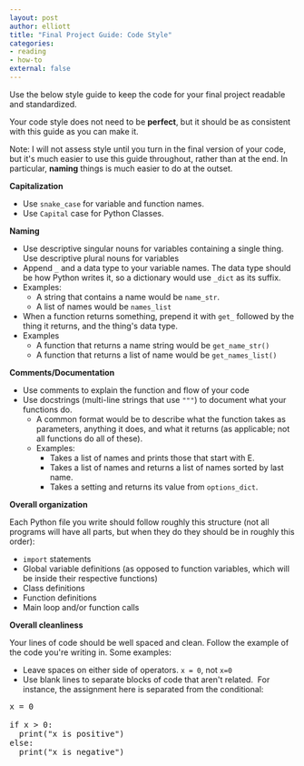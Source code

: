 ```yaml
---
layout: post
author: elliott
title: "Final Project Guide: Code Style"
categories:
- reading
- how-to
external: false
---
```



Use the below style guide to keep the code for your final project readable and standardized.

Your code style does not need to be **perfect**, but it should be as consistent with this guide as you can make it.

Note: I will not assess style until you turn in the final version of your code, but it's much easier to use this guide throughout, rather than at the end. In particular, **naming** things is much easier to do at the outset.

<p><strong>Capitalization</strong></p>
<ul>
    <li>Use <code>snake_case</code> for variable and function names.</li>
    <li>Use <code>Capital</code> case for Python Classes.</li>
</ul>
<p><strong>Naming</strong></p>
<ul>
    <li>Use descriptive singular nouns for variables containing a single thing. Use descriptive plural nouns for variables</li>
    <li>Append <code>_</code> and a data type to your variable names. The data type should be how Python writes it, so a dictionary would use <code>_dict</code> as its suffix.</li>
    <li>Examples:
        <ul>
            <li>A string that contains a name would be <code>name_str</code>.&nbsp;</li>
            <li>A list of names would be <code>names_list</code></li>
        </ul>
    </li>
    <li>When a function returns something, prepend it with <code>get_</code> followed by the thing it returns, and the thing's data type.</li>
    <li>Examples
        <ul>
            <li>A function that returns a name string would be <code>get_name_str()</code></li>
            <li>A function that returns a list of name would be <code>get_names_list()</code></li>
        </ul>
    </li>
</ul>
<p><strong>Comments/Documentation</strong></p>
<ul>
    <li>Use comments to explain the function and flow of your code</li>
    <li>Use docstrings (multi-line strings that use <code>"""</code>) to document what your functions do.
        <ul>
            <li>A common format would be to describe what the function takes as parameters, anything it does, and what it returns (as applicable; not all functions do all of these).</li>
            <li>Examples:
                <ul>
                    <li>Takes a list of names and prints those that start with E.</li>
                    <li>Takes a list of names and returns a list of names sorted by last name.</li>
                    <li>Takes a setting and returns its value from <code>options_dict</code>.</li>
                </ul>
            </li>
        </ul>
    </li>
</ul>
<p><strong>Overall organization</strong></p>
<p>Each Python file you write should follow roughly this structure (not all programs will have all parts, but when they do they should be in roughly this order):</p>
<ul>
    <li><code>import</code> statements</li>
    <li>Global variable definitions (as opposed to function variables, which will be inside their respective functions)</li>
    <li>Class definitions</li>
    <li>Function definitions</li>
    <li>Main loop and/or function calls</li>
</ul>
<p><strong>Overall cleanliness</strong></p>
<p>Your lines of code should be well spaced and clean. Follow the example of the code you're writing in. Some examples:</p>
<ul>
    <li>Leave spaces on either side of operators. <code>x = 0</code>, not <code>x=0</code></li>
    <li>Use blank lines to separate blocks of code that aren't related.&nbsp; For instance, the assignment here is separated from the conditional:</li>
</ul>
<pre>x = 0<br /><br />if x &gt; 0:<br />  print("x is positive")<br />else:<br />  print("x is negative")</pre>